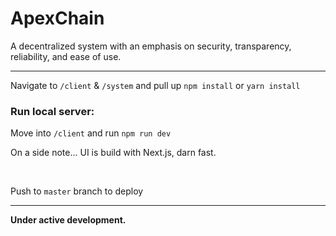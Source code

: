 # ApexChain

A decentralized system with an emphasis on security, transparency, reliability, and ease of use.

<hr>

Navigate to ```/client``` & ```/system``` and pull up ```npm install``` or ```yarn install```

### Run local server:
Move into ```/client``` and run ```npm run dev```

On a side note... UI is build with Next.js, darn fast.

<br>

Push to ```master``` branch to deploy

<hr>

**Under active development.**
